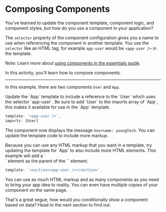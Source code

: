 # Composing Components

You've learned to update the component template, component logic, and component styles, but how do you use a component in your application?

The `selector` property of the component configuration gives you a name to use when referencing the component in another template. You use the `selector` like an HTML tag, for example `app-user` would be `<app-user />` in the template.

Note: Learn more about [using components in the essentials guide](/essentials/components#using-components).

In this activity, you'll learn how to compose components.

<hr/>

In this example, there are two components `User` and `App`.

<docs-workflow>

<docs-step title="Add a reference to `User`">
Update the `App` template to include a reference to the `User` which uses the selector `app-user`. Be sure to add `User` to the imports array of `App`, this makes it available for use in the `App` template.

```ts
template: `<app-user />`,
imports: [User]
```

The component now displays the message `Username: youngTech`. You can update the template code to include more markup.
</docs-step>

<docs-step title="Add more markup">
Because you can use any HTML markup that you want in a template, try updating the template for `App` to also include more HTML elements. This example will add a `<section>` element as the parent of the `<app-user>` element.

```ts
template: `<section><app-user /></section>`,
```

</docs-step>

</docs-workflow>
You can use as much HTML markup and as many components as you need to bring your app idea to reality. You can even have multiple copies of your component on the same page.

That's a great segue, how would you conditionally show a component based on data? Head to the next section to find out.
